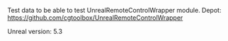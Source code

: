 Test data to be able to test UnrealRemoteControlWrapper module.
Depot: https://github.com/cgtoolbox/UnrealRemoteControlWrapper

Unreal version: 5.3
